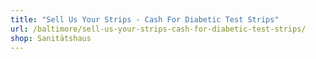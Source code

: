 ```yaml
---
title: "Sell Us Your Strips - Cash For Diabetic Test Strips"
url: /baltimore/sell-us-your-strips-cash-for-diabetic-test-strips/
shop: Sanitätshaus
---
```

